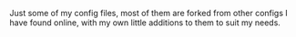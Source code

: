 Just some of my config files, most of them are forked from other configs I have found online, with my own little
additions to them to suit my needs.
